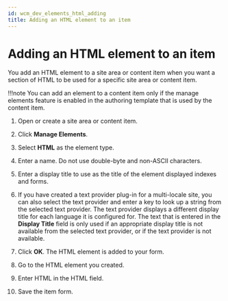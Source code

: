 ```yaml
---
id: wcm_dev_elements_html_adding
title: Adding an HTML element to an item
---
```


# Adding an HTML element to an item

You add an HTML element to a site area or content item when you want a section of HTML to be used for a specific site area or content item.

!!!note
    You can add an element to a content item only if the manage elements feature is enabled in the authoring template that is used by the content item.

1.  Open or create a site area or content item.

2.  Click **Manage Elements**.

3.  Select **HTML** as the element type.

4.  Enter a name. Do not use double-byte and non-ASCII characters.

5.  Enter a display title to use as the title of the element displayed indexes and forms.

6.  If you have created a text provider plug-in for a multi-locale site, you can also select the text provider and enter a key to look up a string from the selected text provider. The text provider displays a different display title for each language it is configured for. The text that is entered in the **Display Title** field is only used if an appropriate display title is not available from the selected text provider, or if the text provider is not available.

7.  Click **OK**. The HTML element is added to your form.

8.  Go to the HTML element you created.

9.  Enter HTML in the HTML field.

10. Save the item form.


